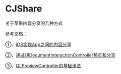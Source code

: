 # CJShare
关于苹果内容分享的几种方式

参考文档：

①、[iOS实现App之间的内容分享](http://www.jianshu.com/p/88a08d66894f)

②、[通过UIDocumentInteractionController预览和分享](http://blog.cocoachina.com/article/26032)

③、[QLPreviewController的基础用法](http://blog.csdn.net/codingfire/article/details/51003394)